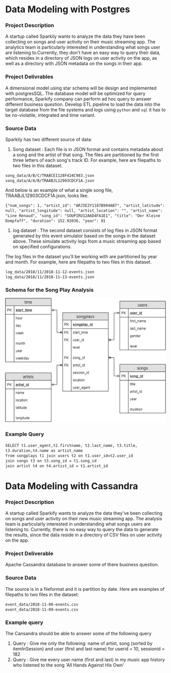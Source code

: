 # Data Modeling with Postgres
### Project Description
A startup called Sparkily wants to analyze the data they have been collecting on songs and user activity on their music streaming app. The analytics team is particularly interested in understanding what songs user are listening to.Currently, they don't have an easy way to query their data, which resides in a directory of JSON logs on user activity on the app, as well as a directory with JSON metadata on the songs in their app.

### Project Delivrables
A dimensional model using star schema will be design and implemented with postgresSQL.
The database model will be optimized  for query performance, Sparkify company can perform ad hoc query to answer different business question.
Develop ETL pipeline to load the data into the target database from the file systems and logs using `python` and `sql`
it has to be no-violatile, integrated and time variant.

### Source Data
Sparkily has two different source of data:
1. Song dataset :  Each file is in JSON format and contains metadata about a song and the artist of that song. The files are partitioned by the first three letters of each song's track ID. For example, here are filepaths to two files in this dataset.
```
song_data/A/B/C/TRABCEI128F424C983.json
song_data/A/A/B/TRAABJL12903CDCF1A.json
```

And below is an example of what a single song file, TRAABJL12903CDCF1A.json, looks like.

```
{"num_songs": 1, "artist_id": "ARJIE2Y1187B994AB7", "artist_latitude": null, "artist_longitude": null, "artist_location": "", "artist_name": "Line Renaud", "song_id": "SOUPIRU12A6D4FA1E1", "title": "Der Kleine Dompfaff", "duration": 152.92036, "year": 0}
```


1. log dataset : The second dataset consists of log files in JSON format generated by this event simulator based on the songs in the dataset above. These simulate activity logs from a music streaming app based on specified configurations.

The log files in the dataset you'll be working with are partitioned by year and month. For example, here are filepaths to two files in this dataset.

```
log_data/2018/11/2018-11-12-events.json
log_data/2018/11/2018-11-13-events.json
```

### Schema for the Song Play Analysis
![Schema](https://github.com/toraaglobal/DataModelingPostgresAndCasandra/blob/master/songplayschema.jpg)

### Example Query
```
SELECT t1.user_agent,t2.firstname, t2.last_name, t3.title, t3.duration,t4.name as artist_name
from songplays t1 join users t2 on t1.user_id=t2.user_id
join songs t3 on t3.song_id = t1.song_id
join artist t4 on t4.artist_id = t1.artist_id
```


# Data Modeling with Cassandra
### Project Description
A startup called Sparkify wants to analyze the data they've been collecting on songs and user activity on their new music streaming app. The analysis team is particularly interested in understanding what songs users are listening to. Currently, there is no easy way to query the data to generate the results, since the data reside in a directory of CSV files on user activity on the app.

### Project Deliverable
Apache Cassandra database to answer some of there business question.

### Source Data
The source is in a fileformat and it is partition by date.
Here are examples of filepaths to two files in the dataset:

```
event_data/2018-11-08-events.csv
event_data/2018-11-09-events.csv

```

### Example query
The Cansandra should be able to answer some of the following query

1. Query : Give me only the following: name of artist, song (sorted by itemInSession) and user (first and last name)  for userid = 10, sessionid = 182
1.  Query : Give me every user name (first and last) in my music app history who listened to the song 'All Hands Against His Own'

